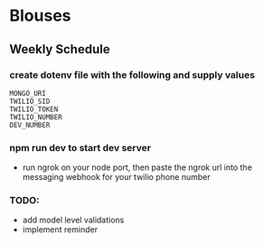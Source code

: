 # Blouses
## Weekly Schedule

### create dotenv file with the following and supply values

    MONGO_URI
    TWILIO_SID
    TWILIO_TOKEN
    TWILIO_NUMBER
    DEV_NUMBER

### npm run dev to start dev server
 * run ngrok on your node port, then paste the ngrok url into the messaging webhook for your twilio phone number

 ### TODO:
 * add model level validations
 * implement reminder
